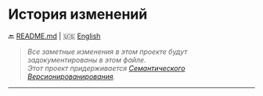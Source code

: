 # История изменений

:back: [README.md](./README-RU.md)
|
:us: [English](./CHANGELOG.md)

> _Все заметные изменения в этом проекте будут задокументированы в этом файле._  
> _Этот проект придерживается [Семантического Версионированирования](http://semver.org/lang/ru/)._

---
